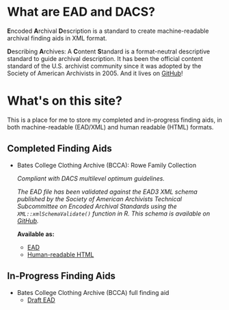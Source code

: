 # What are EAD and DACS?

**E**ncoded **A**rchival **D**escription is a standard to create machine-readable archival finding aids in XML format.

**D**escribing **A**rchives: A **C**ontent **S**tandard is a format-neutral descriptive standard to guide archival description. It has been the official content standard of the U.S. archivist community since it was adopted by the Society of American Archivists in 2005. And it lives on [GitHub](https://saa-ts-dacs.github.io/dacs/)!

# What's on this site?

This is a place for me to store my completed and in-progress finding aids, in both machine-readable (EAD/XML) and human readable (HTML) formats. 

## Completed Finding Aids
  - Bates College Clothing Archive (BCCA): Rowe Family Collection
  
    _Compliant with DACS multilevel optimum guidelines._
    
    _The EAD file has been validated against the EAD3 XML schema published by the Society of American Archivists Technical Subcommittee on Encoded Archival Standards using the `XML::xmlSchemaValidate()` function in R. This schema is available on [GitHub](https://github.com/SAA-SDT/EAD3)._ 
    
    **Available as:**
    - [EAD](Complete/Rowe_EAD.xml)
    - [Human-readable HTML](Complete/Rowe_DACS.html)
    
## In-Progress Finding Aids
  - Bates College Clothing Archive (BCCA) full finding aid
    - [Draft EAD](In_Progress/BCCA_EAD.xml) 


